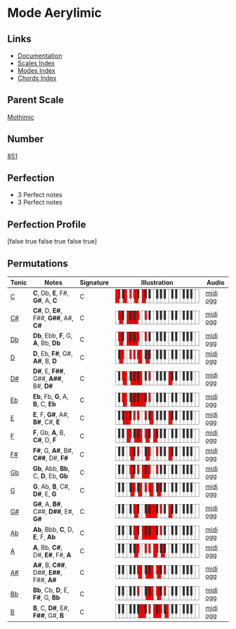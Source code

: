 # Mode Aerylimic

## Links

- [Documentation](index.md)
- [Scales Index](Scales.md)
- [Modes Index](Modes.md)
- [Chords Index](Chords.md)

## Parent Scale

[Mothimic](ScaleMothimic.md)

## Number

[851](https://ianring.com/musictheory/scales/851)

## Perfection

- 3 Perfect notes
- 3 Perfect notes

## Perfection Profile

[false true false true false true]

## Permutations

| Tonic | Notes | Signature | Illustration | Audio |
|-------|-------|-----------|--------------|-------|
| [C](ModeCNaturalAerylimic.md) | **C**, Db, **E**, F#, **G#**, A, **C** | C | ![CNaturalAerylimic](ModeCNaturalAerylimic.png) | [midi](ModeCNaturalAerylimic.mid) [ogg](ModeCNaturalAerylimic.ogg) |
| [C#](ModeCSharpAerylimic.md) | **C#**, D, **E#**, F##, **G##**, A#, **C#** | C | ![CSharpAerylimic](ModeCSharpAerylimic.png) | [midi](ModeCSharpAerylimic.mid) [ogg](ModeCSharpAerylimic.ogg) |
| [Db](ModeDFlatAerylimic.md) | **Db**, Ebb, **F**, G, **A**, Bb, **Db** | C | ![DFlatAerylimic](ModeDFlatAerylimic.png) | [midi](ModeDFlatAerylimic.mid) [ogg](ModeDFlatAerylimic.ogg) |
| [D](ModeDNaturalAerylimic.md) | **D**, Eb, **F#**, G#, **A#**, B, **D** | C | ![DNaturalAerylimic](ModeDNaturalAerylimic.png) | [midi](ModeDNaturalAerylimic.mid) [ogg](ModeDNaturalAerylimic.ogg) |
| [D#](ModeDSharpAerylimic.md) | **D#**, E, **F##**, G##, **A##**, B#, **D#** | C | ![DSharpAerylimic](ModeDSharpAerylimic.png) | [midi](ModeDSharpAerylimic.mid) [ogg](ModeDSharpAerylimic.ogg) |
| [Eb](ModeEFlatAerylimic.md) | **Eb**, Fb, **G**, A, **B**, C, **Eb** | C | ![EFlatAerylimic](ModeEFlatAerylimic.png) | [midi](ModeEFlatAerylimic.mid) [ogg](ModeEFlatAerylimic.ogg) |
| [E](ModeENaturalAerylimic.md) | **E**, F, **G#**, A#, **B#**, C#, **E** | C | ![ENaturalAerylimic](ModeENaturalAerylimic.png) | [midi](ModeENaturalAerylimic.mid) [ogg](ModeENaturalAerylimic.ogg) |
| [F](ModeFNaturalAerylimic.md) | **F**, Gb, **A**, B, **C#**, D, **F** | C | ![FNaturalAerylimic](ModeFNaturalAerylimic.png) | [midi](ModeFNaturalAerylimic.mid) [ogg](ModeFNaturalAerylimic.ogg) |
| [F#](ModeFSharpAerylimic.md) | **F#**, G, **A#**, B#, **C##**, D#, **F#** | C | ![FSharpAerylimic](ModeFSharpAerylimic.png) | [midi](ModeFSharpAerylimic.mid) [ogg](ModeFSharpAerylimic.ogg) |
| [Gb](ModeGFlatAerylimic.md) | **Gb**, Abb, **Bb**, C, **D**, Eb, **Gb** | C | ![GFlatAerylimic](ModeGFlatAerylimic.png) | [midi](ModeGFlatAerylimic.mid) [ogg](ModeGFlatAerylimic.ogg) |
| [G](ModeGNaturalAerylimic.md) | **G**, Ab, **B**, C#, **D#**, E, **G** | C | ![GNaturalAerylimic](ModeGNaturalAerylimic.png) | [midi](ModeGNaturalAerylimic.mid) [ogg](ModeGNaturalAerylimic.ogg) |
| [G#](ModeGSharpAerylimic.md) | **G#**, A, **B#**, C##, **D##**, E#, **G#** | C | ![GSharpAerylimic](ModeGSharpAerylimic.png) | [midi](ModeGSharpAerylimic.mid) [ogg](ModeGSharpAerylimic.ogg) |
| [Ab](ModeAFlatAerylimic.md) | **Ab**, Bbb, **C**, D, **E**, F, **Ab** | C | ![AFlatAerylimic](ModeAFlatAerylimic.png) | [midi](ModeAFlatAerylimic.mid) [ogg](ModeAFlatAerylimic.ogg) |
| [A](ModeANaturalAerylimic.md) | **A**, Bb, **C#**, D#, **E#**, F#, **A** | C | ![ANaturalAerylimic](ModeANaturalAerylimic.png) | [midi](ModeANaturalAerylimic.mid) [ogg](ModeANaturalAerylimic.ogg) |
| [A#](ModeASharpAerylimic.md) | **A#**, B, **C##**, D##, **E##**, F##, **A#** | C | ![ASharpAerylimic](ModeASharpAerylimic.png) | [midi](ModeASharpAerylimic.mid) [ogg](ModeASharpAerylimic.ogg) |
| [Bb](ModeBFlatAerylimic.md) | **Bb**, Cb, **D**, E, **F#**, G, **Bb** | C | ![BFlatAerylimic](ModeBFlatAerylimic.png) | [midi](ModeBFlatAerylimic.mid) [ogg](ModeBFlatAerylimic.ogg) |
| [B](ModeBNaturalAerylimic.md) | **B**, C, **D#**, E#, **F##**, G#, **B** | C | ![BNaturalAerylimic](ModeBNaturalAerylimic.png) | [midi](ModeBNaturalAerylimic.mid) [ogg](ModeBNaturalAerylimic.ogg) |

